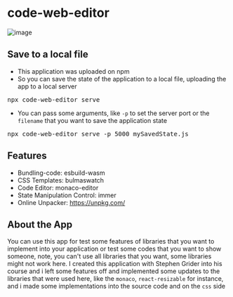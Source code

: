 # code-web-editor

![image](https://user-images.githubusercontent.com/42220755/169667610-f82c6135-61e2-4406-8478-0b95bb692db8.png)

## Save to a local file

* This application was uploaded on npm
* So you can save the state of the application to a local file, uploading the app to a local server
<pre>npx code-web-editor serve</pre>
* You can pass some arguments, like ``-p`` to set the server port or the ``filename`` that you want to save the application state
<pre>npx code-web-editor serve -p 5000 mySavedState.js</pre>

## Features

* Bundling-code: esbuild-wasm
* CSS Templates: bulmaswatch
* Code Editor: monaco-editor
* State Manipulation Control: immer
* Online Unpacker: https://unpkg.com/

## About the App

You can use this app for test some features of libraries that you want to implement into your application or test some codes that you want to show someone,
note, you can't use all libraries that you want, some libraries might not work here.
I created this application with Stephen Grider into his course and i left some features off and implemented some updates to the libraries that were
used here, like the ``monaco``, ``react-resizable`` for instance, and i made some implementations into the source code and on the ``css`` side
